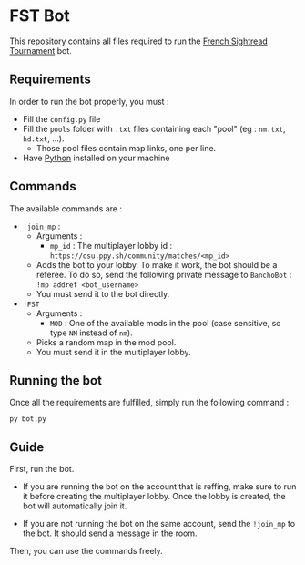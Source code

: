 # FST Bot

This repository contains all files required to run the [French Sightread Tournament](https://osu.ppy.sh/community/forums/topics/1569884) bot.

## Requirements

In order to run the bot properly, you must :
+ Fill the `config.py` file
+ Fill the `pools` folder with `.txt` files containing each "pool" (eg : `nm.txt`, `hd.txt`, ...).
  + Those pool files contain map links, one per line.
+ Have [Python](https://www.python.org/downloads/) installed on your machine

## Commands

The available commands are :
+ `!join_mp` :
  + Arguments :
    + `mp_id` : The multiplayer lobby id : `https://osu.ppy.sh/community/matches/<mp_id>`
  + Adds the bot to your lobby. To make it work, the bot should be a referee. To do so, send the following private message to `BanchoBot` : `!mp addref <bot_username>`
  + You must send it to the bot directly.
+ `!FST`
  + Arguments :
    + `MOD` : One of the available mods in the pool (case sensitive, so type `NM` instead of `nm`).
  + Picks a random map in the mod pool.
  + You must send it in the multiplayer lobby.

## Running the bot

Once all the requirements are fulfilled, simply run the following command :
```
py bot.py
```

## Guide

First, run the bot.

+ If you are running the bot on the account that is reffing, make sure to run it before creating the multiplayer lobby. Once the lobby is created, the bot will automatically join it.

+ If you are not running the bot on the same account, send the `!join_mp` to the bot. It should send a message in the room.

Then, you can use the commands freely.
